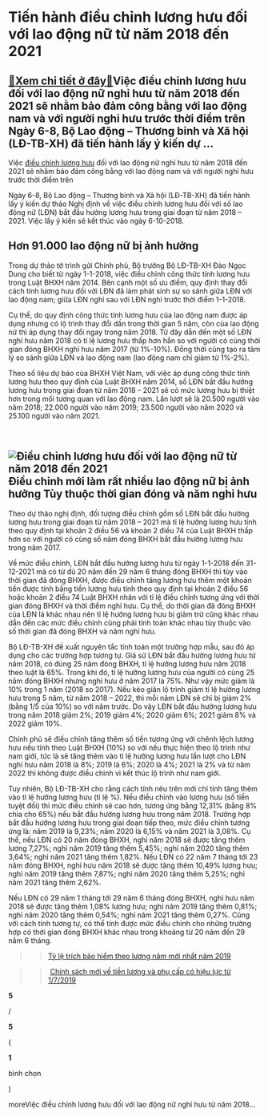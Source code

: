 Tiến hành điều chỉnh lương hưu đối với lao động nữ từ năm 2018 đến 2021
=======================================================================

[:gift:Xem chi tiết ở đây:gift:](https://hddtvn.com/tien-hanh-dieu-chinh-luong-huu-doi-voi-lao-dong-nu-tu-nam-2018-den-2021/)Việc điều chỉnh lương hưu đối với lao động nữ nghỉ hưu từ năm 2018 đến 2021 sẽ nhằm bảo đảm công bằng với lao động nam và với người nghỉ hưu trước thời điểm trên Ngày 6-8, Bộ Lao động – Thương binh và Xã hội (LĐ-TB-XH) đã tiến hành lấy ý kiến dự …
-------------------------------------------------------------------------------------------------------------------------------------------------------------------------------------------------------------------------------------------------------

Việc [điều chỉnh lương hưu](#) đối với lao động nữ nghỉ hưu từ năm 2018 đến 2021 sẽ nhằm bảo đảm công bằng với lao động nam và với người nghỉ hưu trước thời điểm trên


Ngày 6-8, Bộ Lao động – Thương binh và Xã hội (LĐ-TB-XH) đã tiến hành lấy ý kiến dự thảo Nghị định về việc điều chỉnh lương hưu đối với số lao động nữ (LĐN) bắt đầu hưởng lương hưu trong giai đoạn từ năm 2018 – 2021. Việc lấy ý kiến sẽ kết thúc vào ngày 6-10-2018.


**Hơn 91.000 lao động nữ bị ảnh hưởng**
---------------------------------------


Trong dự thảo tờ trình gửi Chính phủ, Bộ trưởng Bộ LĐ-TB-XH Đào Ngọc Dung cho biết từ ngày 1-1-2018, việc điều chỉnh công thức tính lương hưu trong Luật BHXH năm 2014. Bên cạnh một số ưu điểm, quy định thay đổi cách tính lương hưu đối với LĐN đã làm phát sinh sự so sánh giữa LĐN với lao động nam; giữa LĐN nghỉ sau với LĐN nghỉ trước thời điểm 1-1-2018.


Cụ thể, do quy định công thức tính lương hưu của lao động nam được áp dụng nhưng có lộ trình thay đổi dần trong thời gian 5 năm, còn của lao động nữ thì áp dụng thay đổi ngay trong năm 2018. Từ đây dẫn đến một số LĐN nghỉ hưu năm 2018 có tỉ lệ lương hưu thấp hơn hẳn so với người có cùng thời gian đóng BHXH nghỉ hưu năm 2017 (từ 1%-10%). Đồng thời cũng tạo ra tâm lý so sánh giữa LĐN và lao động nam (lao động nam chỉ giảm từ 1%-2%).


Theo số liệu dự báo của BHXH Việt Nam, với việc áp dụng công thức tính lương hưu theo quy định của Luật BHXH năm 2014, số LĐN bắt đầu hưởng lương hưu trong giai đoạn từ năm 2018 – 2021 sẽ có mức lương hưu bị thiệt hơn trong mối tương quan với lao động nam. Lần lượt sẽ là 20.500 người vào năm 2018; 22.000 người vào năm 2019; 23.500 người vào năm 2020 và 25.100 người vào năm 2021.


 


![Điều chỉnh lương hưu đối với lao động nữ từ năm 2018 đến 2021](https://hddtvn.com/wp-content/uploads/2021/01/8-3.jpg)Điều chỉnh mới làm rất nhiều lao động nữ bị ảnh hưởng
**Tùy thuộc thời gian đóng và năm nghỉ hưu**
--------------------------------------------


Theo dự thảo nghị định, đối tượng điều chỉnh gồm số LĐN bắt đầu hưởng lương hưu trong giai đoạn từ năm 2018 – 2021 mà tỉ lệ hưởng lương hưu tính theo quy định tại khoản 2 điều 56 và khoản 2 điều 74 của Luật BHXH thấp hơn so với người có cùng số năm đóng BHXH bắt đầu hưởng lương hưu trong năm 2017.


Về mức điều chỉnh, LĐN bắt đầu hưởng lương hưu từ ngày 1-1-2018 đến 31-12-2021 mà có từ đủ 20 năm đến 29 năm 6 tháng đóng BHXH thì tùy vào thời gian đã đóng BHXH, được điều chỉnh tăng lương hưu thêm một khoản tiền được tính bằng tiền lương hưu tính theo quy định tại khoản 2 điều 56 hoặc khoản 2 điều 74 Luật BHXH nhân với tỉ lệ điều chỉnh tương ứng với thời gian đóng BHXH và thời điểm nghỉ hưu. Cụ thể, do thời gian đã đóng BHXH của LĐN là khác nhau nên tỉ lệ hưởng lương hưu bị giảm trừ cũng khác nhau dẫn đến các mức điều chỉnh cũng phải tính toán khác nhau tùy thuộc vào số thời gian đã đóng BHXH và năm nghỉ hưu.


Bộ LĐ-TB-XH đề xuất nguyên tắc tính toán một trường hợp mẫu, sau đó áp dụng cho các trường hợp tương tự. Giả sử LĐN bắt đầu hưởng lương hưu từ năm 2018, có đúng 25 năm đóng BHXH, tỉ lệ hưởng lương hưu năm 2018 theo luật là 65%. Trong khi đó, tỉ lệ hưởng lương hưu của người có cùng 25 năm đóng BHXH nhưng nghỉ hưu ở năm 2017 là 75%. Như vậy mức giảm là 10% trong 1 năm (2018 so 2017). Nếu kéo giãn lộ trình giảm tỉ lệ hưởng lương hưu trong 5 năm, từ năm 2018 – 2022, thì mỗi năm LĐN sẽ chỉ bị giảm 2% (bằng 1/5 của 10%) so với năm trước. Do vậy LĐN bắt đầu hưởng lương hưu trong năm 2018 giảm 2%; 2019 giảm 4%; 2020 giảm 6%; 2021 giảm 8% và 2022 giảm 10%.


Chính phủ sẽ điều chỉnh tăng thêm số tiền tương ứng với chênh lệch lương hưu nếu tính theo Luật BHXH (10%) so với nếu thực hiện theo lộ trình như nam giới, tức là sẽ tăng thêm vào tỉ lệ hưởng lương hưu lần lượt cho LĐN nghỉ hưu năm 2018 là 8%; 2019 là 6%; 2020 là 4%; 2021 là 2% và từ năm 2022 thì không được điều chỉnh vì kết thúc lộ trình như nam giới.


Tuy nhiên, Bộ LĐ-TB-XH cho rằng cách tính nêu trên mới chỉ tính tăng thêm vào tỉ lệ hưởng lương hưu (tỉ lệ %). Nếu điều chỉnh vào lương hưu (số tiền tuyệt đối) thì mức điều chỉnh sẽ cao hơn, tương ứng bằng 12,31% (bằng 8% chia cho 65%) nếu bắt đầu hưởng lương hưu trong năm 2018. Trường hợp bắt đầu hưởng lương hưu trong giai đoạn tiếp theo, mức điều chỉnh tương ứng là: năm 2019 là 9,23%; năm 2020 là 6,15% và năm 2021 là 3,08%. Cụ thể, nếu LĐN có 20 năm đóng BHXH, nghỉ năm 2018 sẽ được tăng thêm lương 7,27%; nghỉ năm 2019 tăng thêm 5,45%; nghỉ năm 2020 tăng thêm 3,64%; nghỉ năm 2021 tăng thêm 1,82%. Nếu LĐN có 22 năm 7 tháng tới 23 năm đóng BHXH, nghỉ hưu năm 2018 sẽ được tăng thêm 10,49% lương hưu; nghỉ năm 2019 tăng thêm 7,87%; nghỉ năm 2020 tăng thêm 5,25%; nghỉ năm 2021 tăng thêm 2,62%.


Nếu LĐN có 29 năm 1 tháng tới 29 năm 6 tháng đóng BHXH, nghỉ hưu năm 2018 sẽ được tăng thêm 1,08% lương hưu; nghỉ năm 2019 tăng thêm 0,81%; nghỉ năm 2020 tăng thêm 0,54%; nghỉ năm 2021 tăng thêm 0,27%. Cũng với cách tính tương tự, có thể tính được mức điều chỉnh cho những trường hợp có thời gian đóng BHXH khác nhau trong khoảng từ 20 năm đến 29 năm 6 tháng.


>> [Tỷ lệ trích bảo hiểm theo lương năm mới nhất năm 2019](#)


>> [Chính sách mới về tiền lương và phụ cấp có hiệu lực từ 1/7/2019](#)








































**5**  

/  

**5**  

(  

**1**  

  

 bình chọn   

)


moreViệc điều chỉnh lương hưu đối với lao động nữ nghỉ hưu từ năm 2018…

